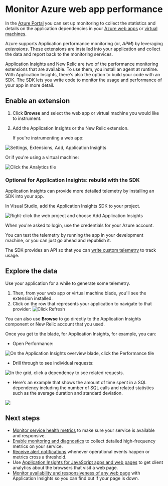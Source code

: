 <properties 
    pageTitle="Monitor Azure web app performance" 
    description="Chart load and response time, dependency information and set alerts on performance." 
    services="azure-portal"
    documentationCenter="na"
    authors="alancameronwills" 
    manager="douge"/>

<tags 
    ms.service="azure-portal" 
    ms.workload="na" 
    ms.tgt_pltfrm="na" 
    ms.devlang="na" 
    ms.topic="article" 
    ms.date="09/23/2015" 
    ms.author="awills"/>

# Monitor Azure web app performance

In the [Azure Portal](http://portal.azure.com) you can set up monitoring to collect the  statistics and details on the application dependencies in your [Azure web apps](../app-service-web/app-service-web-overview.md) or [virtual machines](../virtual-machines/virtual-machines-about.md).

Azure supports Application performance monitoring (or, *APM*) by leveraging *extensions*. These extensions are installed into your application and collect the data and report back to the monitoring services. 

Application Insights and New Relic are two of the performance monitoring extensions that are available. To use them, you install an agent at runtime. With Application Insights, there's also the option to build your code with an SDK. The SDK lets you write code to monitor the usage and performance of your app in more detail.

## Enable an extension

1. Click **Browse** and select the web app or virtual machine you would like to instrument.

2. Add the Application Insights or the New Relic extension. 

    If you're instrumenting a web app:

![Settings, Extensions, Add, Application Insights](./media/insights-perf-analytics/05-extend.png)

Or if you're using a virtual machine:

![Click the Analytics tile](./media/insights-perf-analytics/10-vm1.png)

### Optional for Application Insights: rebuild with the SDK

Application Insights can provide more detailed telemetry by installing an SDK into your app. 

In Visual Studio, add the Application Insights SDK to your project.

![Right-click the web project and choose Add Application Insights](./media/insights-perf-analytics/03-add.png)

When you're asked to login, use the credentials for your Azure account.

You can test the telemetry by running the app in your development machine, or you can just go ahead and republish it. 

The SDK provides an API so that you can [write custom telemetry](../app-insights-api-custom-events-metrics.md) to track usage.

## Explore the data

Use your application for a while to generate some telemetry.

1. Then, from your web app or virtual machine blade, you'll see the extension installed.
2. Click on the row that represents your application to navigate to that provider:
![Click Refresh](./media/insights-perf-analytics/06-overview.png)

You can also use **Browse** to go directly to the Application Insights component or New Relic account that you used.

Once you get to the blade, for Application Insights, for example, you can:
- Open Performance:

![On the Application Insights overview blade, click the Performance tile](./media/insights-perf-analytics/07-dependency.png)

- Drill through to see individual requests:

![In the grid, click a dependency to see related requests.](./media/insights-perf-analytics/08-requests.png)

- Here's an example that shows the amount of time spent in a SQL dependency including the number of SQL calls and related statistics such as the average duration and standard deviation. 

![](./media/insights-perf-analytics/01-example.png) 



## Next steps

* [Monitor service health metrics](insights-how-to-customize-monitoring.md) to make sure your service is available and responsive.
* [Enable monitoring and diagnostics](insights-how-to-use-diagnostics.md) to collect detailed high-frequency metrics on your service.
* [Receive alert notifications](insights-receive-alert-notifications.md) whenever operational events happen or metrics cross a threshold.
* Use [Application Insights for JavaScript apps and web pages](../app-insights-web-track-usage.md) to get client analytics about the browsers that visit a web page.
* [Monitor availability and responsiveness of any web page](../app-insights-monitor-web-app-availability.md) with Application Insights so you can find out if your page is down.
 
